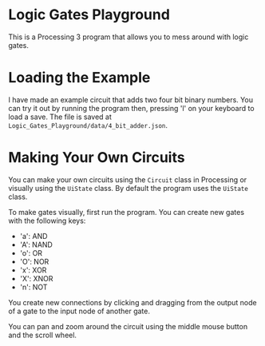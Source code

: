 # Logic Gates Playground

This is a Processing 3 program that allows you to mess around with logic gates.

# Loading the Example

I have made an example circuit that adds two four bit binary numbers. You can
try it out by running the program then, pressing 'l' on your keyboard to load a
save. The file is saved at `Logic_Gates_Playground/data/4_bit_adder.json`.

# Making Your Own Circuits

You can make your own circuits using the `Circuit` class in Processing or
visually using the `UiState` class. By default the program uses the `UiState`
class.

To make gates visually, first run the program. You can create new gates with the
following keys:

- 'a': AND
- 'A': NAND
- 'o': OR
- 'O': NOR
- 'x': XOR
- 'X': XNOR
- 'n': NOT

You create new connections by clicking and dragging from the output node of a
gate to the input node of another gate.

You can pan and zoom around the circuit using the middle mouse button and the
scroll wheel.

